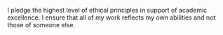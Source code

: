 I pledge the highest level of ethical principles in support of academic excellence.
  I ensure that all of my work reflects my own abilities and not those of someone else.